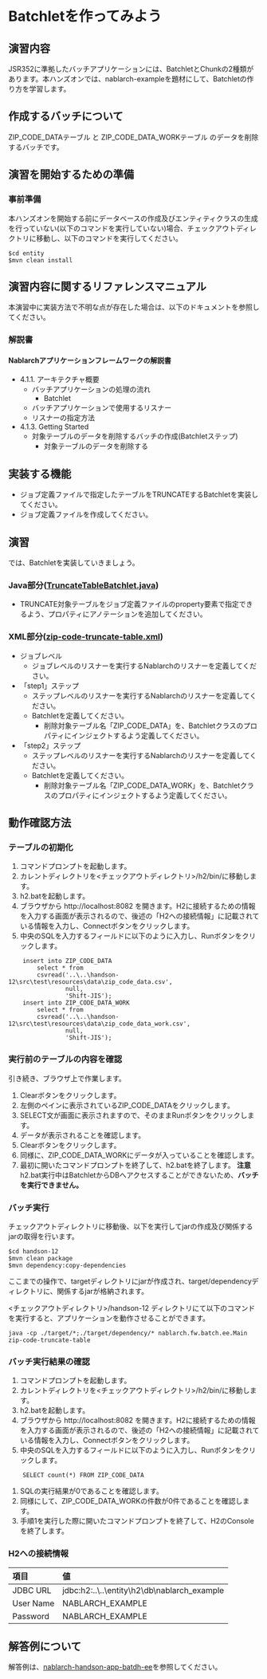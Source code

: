 Batchletを作ってみよう
===============

## 演習内容
JSR352に準拠したバッチアプリケーションには、BatchletとChunkの2種類があります。本ハンズオンでは、nablarch-exampleを題材にして、Batchletの作り方を学習します。

## 作成するバッチについて

ZIP_CODE_DATAテーブル と ZIP_CODE_DATA_WORKテーブル のデータを削除するバッチです。

## 演習を開始するための準備

### 事前準備
本ハンズオンを開始する前にデータベースの作成及びエンティティクラスの生成を行っていない(以下のコマンドを実行していない)場合、チェックアウトディレクトリに移動し、以下のコマンドを実行してください。

    $cd entity
    $mvn clean install

## 演習内容に関するリファレンスマニュアル
本演習中に実装方法で不明な点が存在した場合は、以下のドキュメントを参照してください。

### 解説書

#### Nablarchアプリケーションフレームワークの解説書

- 4.1.1. アーキテクチャ概要
	- バッチアプリケーションの処理の流れ
		- Batchlet
    - バッチアプリケーションで使用するリスナー
    - リスナーの指定方法
- 4.1.3. Getting Started
	- 対象テーブルのデータを削除するバッチの作成(Batchletステップ)
		- 対象テーブルのデータを削除する

## 実装する機能

- ジョブ定義ファイルで指定したテーブルをTRUNCATEするBatchletを実装してください。
- ジョブ定義ファイルを作成してください。

## 演習

では、Batchletを実装していきましょう。

### Java部分([TruncateTableBatchlet.java](./src/main/java/com/nablarch/example/app/batch/ee/batchlet/TruncateTableBatchlet.java))

- TRUNCATE対象テーブルをジョブ定義ファイルのproperty要素で指定できるよう、プロパティにアノテーションを追加してください。

### XML部分([zip-code-truncate-table.xml](./src/main/resources/META-INF/batch-jobs/zip-code-truncate-table.xml))

- ジョブレベル
   - ジョブレベルのリスナーを実行するNablarchのリスナーを定義してください。
- 「step1」ステップ
    - ステップレベルのリスナーを実行するNablarchのリスナーを定義してください。
    - Batchletを定義してください。
        - 削除対象テーブル名「ZIP_CODE_DATA」を、Batchletクラスのプロパティにインジェクトするよう定義してください。
- 「step2」ステップ
    - ステップレベルのリスナーを実行するNablarchのリスナーを定義してください。
    - Batchletを定義してください。
        - 削除対象テーブル名「ZIP_CODE_DATA_WORK」を、Batchletクラスのプロパティにインジェクトするよう定義してください。

## 動作確認方法

### テーブルの初期化

1. コマンドプロンプトを起動します。
1. カレントディレクトリを<チェックアウトディレクトリ>/h2/bin/に移動します。
1. h2.batを起動します。
2. ブラウザから http://localhost:8082 を開きます。H2に接続するための情報を入力する画面が表示されるので、後述の「H2への接続情報」に記載されている情報を入力し、Connectボタンをクリックします。
3. 中央のSQLを入力するフィールドに以下のように入力し、Runボタンをクリックします。
```
    insert into ZIP_CODE_DATA
        select * from
        csvread('..\..\handson-12\src\test\resources\data\zip_code_data.csv',
                null,
                'Shift-JIS');
    insert into ZIP_CODE_DATA_WORK
        select * from
        csvread('..\..\handson-12\src\test\resources\data\zip_code_data_work.csv',
                null,
                'Shift-JIS');
```

### 実行前のテーブルの内容を確認

引き続き、ブラウザ上で作業します。

1. Clearボタンをクリックします。
1. 左側のペインに表示されているZIP_CODE_DATAをクリックします。
1. SELECT文が画面に表示されますので、そのままRunボタンをクリックします。
1. データが表示されることを確認します。
1. Clearボタンをクリックします。
1. 同様に、ZIP_CODE_DATA_WORKにデータが入っていることを確認します。
1. 最初に開いたコマンドプロンプトを終了して、h2.batを終了します。
   **注意**
   h2.bat実行中はBatchletからDBへアクセスすることができないため、**バッチを実行できません。**

### バッチ実行

チェックアウトディレクトリに移動後、以下を実行してjarの作成及び関係するjarの取得を行います。

    $cd handson-12
    $mvn clean package
    $mvn dependency:copy-dependencies

ここまでの操作で、targetディレクトリにjarが作成され、target/dependencyディレクトリに、関係するjarが格納されます。

<チェックアウトディレクトリ>/handson-12 ディレクトリにて以下のコマンドを実行すると、アプリケーションを動作させることができます。

    java -cp ./target/*;./target/dependency/* nablarch.fw.batch.ee.Main zip-code-truncate-table

### バッチ実行結果の確認

1. コマンドプロンプトを起動します。
1. カレントディレクトリを<チェックアウトディレクトリ>/h2/bin/に移動します。
1. h2.batを起動します。
2. ブラウザから http://localhost:8082 を開きます。H2に接続するための情報を入力する画面が表示されるので、後述の「H2への接続情報」に記載されている情報を入力し、Connectボタンをクリックします。
1. 中央のSQLを入力するフィールドに以下のように入力し、Runボタンをクリックします。
```
    SELECT count(*) FROM ZIP_CODE_DATA
```
1. SQLの実行結果が0であることを確認します。
2. 同様にして、ZIP_CODE_DATA_WORKの件数が0件であることを確認します。
1. 手順1を実行した際に開いたコマンドプロンプトを終了して、H2のConsoleを終了します。

### H2への接続情報

| 項目      | 値                         |
|:----------|:---------------------------|
| JDBC URL  | jdbc:h2:..\\..\entity\h2\db\nablarch_example |
| User Name | NABLARCH_EXAMPLE           |
| Password  | NABLARCH_EXAMPLE           |

## 解答例について

解答例は、[nablarch-handson-app-batdh-ee](../nablarch-handson-app-batch-ee/README.md)を参照してください。
